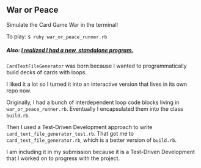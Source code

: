 ## War or Peace

Simulate the Card Game War in the terminal!

To play: `$ ruby war_or_peace_runner.rb`

##### Also: [I realized I had a new, standalone program.](https://github.com/ajtran303/card_generator)

`CardTextFileGenerator` was born because I wanted to programmatically build decks of cards with loops.

I liked it a lot so I turned it into an interactive version that lives in its own repo now.

Originally, I had a bunch of interdependent loop code blocks living in `war_or_peace_runner.rb`. Eventually I encapsulated them into the class `build.rb`.

Then I used a Test-Driven Development approach to write `card_text_file_generator_test.rb`. That got me to `card_text_file_generator.rb`, which is a better version of `build.rb`.

I am including it in my submission because it is a Test-Driven Development that I worked on to progress with the project.

